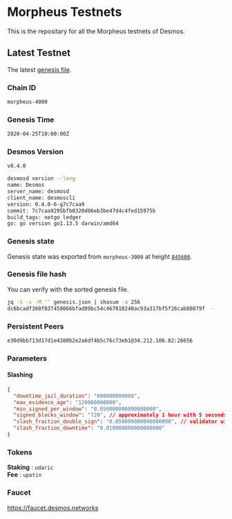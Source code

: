 # Morpheus Testnets

This is the repositary for all the Morpheus testnets of Desmos.

## Latest Testnet

The latest [genesis file](4000/genesis.json).

### Chain ID

```sh
morpheus-4000
```

### Genesis Time

```sh
2020-04-25T10:00:00Z
```

### Desmos Version

```sh
v0.4.0
```

```sh
desmosd version --long
name: Desmos
server_name: desmosd
client_name: desmoscli
version: 0.4.0-6-g7c7caa9
commit: 7c7caa9295bfb0320d06eb3be47d4c4fed15975b 
build_tags: netgo ledger
go: go version go1.13.5 darwin/amd64
```

### Genesis state

Genesis state was exported from `morpheus-3000` at height [`845600`](https://morpheus-3000.desmos.network/blocks/845600).

### Genesis file hash

You can verify with the sorted genesis file.

```sh
jq -S -c -M '' genesis.json | shasum -a 256
dc6bcadf360f037450066bfad89bc54c467810240ac93a317bf5f26cab80079f  -
```

### Persistent Peers

```sh
e30d9bb713d17d1e4380b2e2a6df4b5c76c73eb1@34.212.106.82:26656
```

### Parameters

#### Slashing

```json
{
  "downtime_jail_duration": "600000000000",
  "max_evidence_age": "120000000000",
  "min_signed_per_window": "0.050000000000000000",
  "signed_blocks_window": "720", // approximately 1 hour with 5 seconds block
  "slash_fraction_double_sign": "0.050000000000000000", // validator will be jailed for downtime if missing 684 blocks in 1 hour
  "slash_fraction_downtime": "0.010000000000000000"
}
```

### Tokens

__Staking__ : `udaric` \
__Fee__ : `upotin`

### Faucet

https://faucet.desmos.networks
